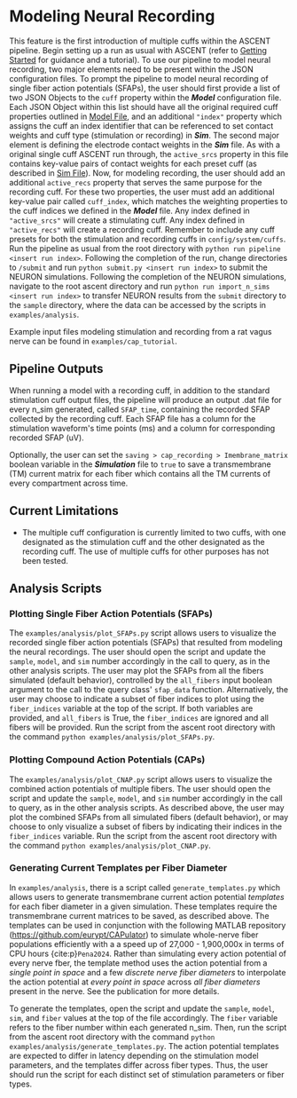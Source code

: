 # Modeling Neural Recording

This feature is the first introduction of multiple cuffs within the ASCENT pipeline. Begin setting up a run as usual with ASCENT (refer to [Getting Started](Getting_Started.md) for guidance and a tutorial). To use our pipeline to model neural recording, two major elements need to be present within the JSON configuration files. To prompt the pipeline to model neural recording of single fiber action potentials (SFAPs), the user should first provide a list of two JSON Objects to the `cuff` property within the **_Model_** configuration file. Each JSON Object within this list should have all the original required cuff properties outlined in [Model File](JSON/JSON_parameters/model.md), and an additional `"index"` property which assigns the cuff an index identifier that can be referenced to set contact weights and cuff type (stimulation or recording) in **_Sim_**. The second major element is defining the electrode contact weights in the **_Sim_** file. As with a original single cuff ASCENT run through, the `active_srcs` property in this file contains key-value pairs of contact weights for each preset cuff (as described in [Sim File](JSON/JSON_parameters/sim.md)). Now, for modeling recording, the user should add an additional `active_recs` property that serves the same purpose for the recording cuff. For these two properties, the user must add an additional key-value pair called `cuff_index`, which matches the weighting properties to the cuff indices we defined in the **_Model_** file. Any index defined in `"active_srcs"` will create a stimulating cuff. Any index defined in `"active_recs"` will create a recording cuff. Remember to include any cuff presets for both the stimulation and recording cuffs in `config/system/cuffs`. Run the pipeline as usual from the root directory with `python run pipeline <insert run index>`. Following the completion of the run, change directories to `/submit` and run `python submit.py <insert run index>` to submit the NEURON simulations. Following the completion of the NEURON simulations, navigate to the root ascent directory and run `python run import_n_sims <insert run index>` to transfer NEURON results from the `submit` directory to the `sample` directory, where the data can be accessed by the scripts in `examples/analysis`.

Example input files modeling stimulation and recording from a rat vagus nerve can be found in `examples/cap_tutorial`.


## Pipeline Outputs

When running a model with a recording cuff, in addition to the standard stimulation cuff output files, the pipeline will produce an output .dat file for every n_sim generated, called `SFAP_time`, containing the recorded SFAP collected by the recording cuff. Each SFAP file has a column for the stimulation waveform's time points (ms) and a column for corresponding recorded SFAP (uV).

Optionally, the user can set the `saving > cap_recording > Imembrane_matrix` boolean variable in the **_Simulation_** file to `true` to save a transmembrane (TM) current matrix for each fiber which contains all the TM currents of every compartment across time.


## Current Limitations

- The multiple cuff configuration is currently limited to two cuffs, with one designated as the stimulation cuff and the other designated as the recording cuff. The use of multiple cuffs for other purposes has not been tested.


## Analysis Scripts

### Plotting Single Fiber Action Potentials (SFAPs)

The `examples/analysis/plot_SFAPs.py` script allows users to visualize the recorded single fiber action potentials (SFAPs) that resulted from modeling the neural recordings. The user should open the script and update the `sample`, `model`, and `sim` number accordingly in the call to query, as in the other analysis scripts. The user may plot the SFAPs from all the fibers simulated (default behavior), controlled by the `all_fibers` input boolean argument to the call to the query class' `sfap_data` function. Alternatively, the user may choose to indicate a subset of fiber indices to plot using the `fiber_indices` variable at the top of the script. If both variables are provided, and `all_fibers` is True, the `fiber_indices` are ignored and all fibers will be provided. Run the script from the ascent root directory with the command `python examples/analysis/plot_SFAPs.py`.

### Plotting Compound Action Potentials (CAPs)
The `examples/analysis/plot_CNAP.py` script allows users to visualize the combined action potentials of multiple fibers. The user should open the script and update the `sample`, `model`, and `sim` number accordingly in the call to query, as in the other analysis scripts. As described above, the user may plot the combined SFAPs from all simulated fibers (default behavior), or may choose to only visualize a subset of fibers by indicating their indices in the `fiber_indices` variable. Run the script from the ascent root directory with the command `python examples/analysis/plot_CNAP.py`.

### Generating Current Templates per Fiber Diameter

In `examples/analysis`, there is a script called `generate_templates.py` which allows users to generate transmembrane current action potential _templates_ for each fiber diameter in a given simulation. These templates require the transmembrane current matrices to be saved, as described above. The templates can be used in conjunction with the following MATLAB repository (https://github.com/eurypt/CAPulator) to simulate whole-nerve fiber populations efficiently with a a speed up of 27,000 - 1,900,000x in terms of CPU hours {cite:p}`Pena2024`. Rather than simulating every action potential of every nerve fber, the template method uses the action potential from a _single point in space_ and a few _discrete nerve fiber diameters_ to interpolate the action potential at _every point in space_ across _all fiber diameters_ present in the nerve. See the publication for more details.

To generate the templates, open the script and update the `sample`, `model`, `sim`, and `fiber` values at the top of the file accordingly. The `fiber` variable refers to the fiber number within each generated n_sim. Then, run the script from the ascent root directory with the command `python examples/analysis/generate_templates.py`. The action potential templates are expected to differ in latency depending on the stimulation model parameters, and the templates differ across fiber types. Thus, the user should run the script for each distinct set of stimulation parameters or fiber types.
